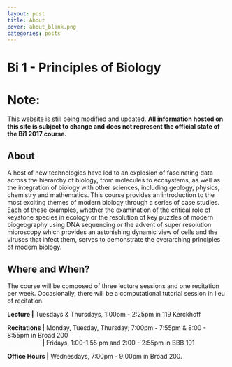 ```yaml
---
layout: post
title: About
cover: about_blank.png
categories: posts
---
```

# Bi 1 - Principles of Biology

# Note:
This website is still being modified and updated. **All information hosted on this site is subject to change and does not represent the official state of the Bi1 2017 course.**

## About
A host of new technologies have led to an explosion of fascinating data across the hierarchy of biology, from molecules to ecosystems, as well as the integration of biology with other sciences, including geology, physics, chemistry and mathematics. This course provides an introduction to the most exciting themes of modern biology through a series of case studies. Each of these examples, whether the examination of the critical role of keystone species in ecology or the resolution of key puzzles of modern biogeography using DNA sequencing or the advent of super resolution microscopy which provides an astonishing dynamic view of cells and the viruses that infect them, serves to demonstrate the overarching principles of modern biology.



## Where and When?
The course will be composed of three lecture sessions and one recitation per week. Occasionally, there will be a computational tutorial session in lieu of recitation.

**Lecture \|** Tuesdays & Thursdays, 1:00pm - 2:25pm in 119 Kerckhoff

**Recitations \|** Monday, Tuesday, Thursday; 7:00pm - 7:55pm & 8:00 - 8:55pm in Broad 200<br/>
**<span style="color: #fafbfc;">Recitations</span> \|** Fridays, 1:00-1:55 pm and 2:00 - 2:55pm in BBB 101

**Office Hours \|** Wednesdays, 7:00pm - 9:00pm in Broad 200.

